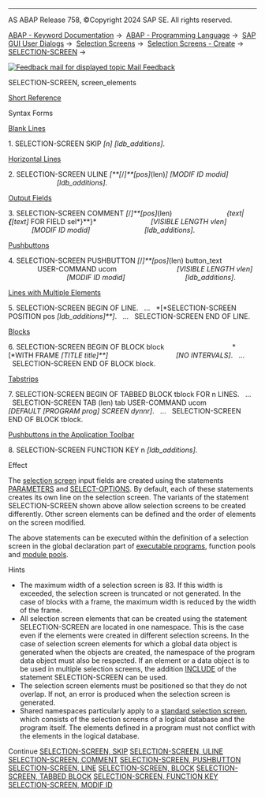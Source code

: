   

* * *

AS ABAP Release 758, ©Copyright 2024 SAP SE. All rights reserved.

[ABAP - Keyword Documentation](https://help.sap.com/doc/abapdocu_latest_index_htm/latest/en-US/abenabap.htm) →  [ABAP - Programming Language](https://help.sap.com/doc/abapdocu_latest_index_htm/latest/en-US/abenabap_reference.htm) →  [SAP GUI User Dialogs](https://help.sap.com/doc/abapdocu_latest_index_htm/latest/en-US/abenabap_screens.htm) →  [Selection Screens](https://help.sap.com/doc/abapdocu_latest_index_htm/latest/en-US/abenselection_screen.htm) →  [Selection Screens - Create](https://help.sap.com/doc/abapdocu_latest_index_htm/latest/en-US/abenselection_screen_create.htm) →  [SELECTION-SCREEN](https://help.sap.com/doc/abapdocu_latest_index_htm/latest/en-US/abapselection-screen.htm) → 

 [![](Mail.gif?object=Mail.gif "Feedback mail for displayed topic") Mail Feedback](mailto:f1_help@sap.com?subject=Feedback%20on%20ABAP%20Documentation&body=Document:%20SELECTION-SCREEN%2C%20screen_elements%2C%20ABAPSELECTION-SCREEN_LAYOUT%2C%20758%0D%0A%0D%0AError:%0D%0A%0D%0A%0D%0A%0D%0ASuggestion%20for%20improvement:)

SELECTION-SCREEN, screen\_elements

[Short Reference](https://help.sap.com/doc/abapdocu_latest_index_htm/latest/en-US/abapselection-screen_shortref.htm)

Syntax Forms

[Blank Lines](https://help.sap.com/doc/abapdocu_latest_index_htm/latest/en-US/abapselection-screen_skip.htm)

1\. SELECTION-SCREEN SKIP *\[*n*\]* *\[*ldb\_additions*\]*.

[Horizontal Lines](https://help.sap.com/doc/abapdocu_latest_index_htm/latest/en-US/abapselection-screen_uline.htm)

2\. SELECTION-SCREEN ULINE *\[**\[*/*\]**\[*pos*\]*(len)*\]* *\[*MODIF ID modid*\]*
                         *\[*ldb\_additions*\]*.

[Output Fields](https://help.sap.com/doc/abapdocu_latest_index_htm/latest/en-US/abapselection-screen_comment.htm)

3\. SELECTION-SCREEN COMMENT *\[*/*\]**\[*pos*\]*(len)
                           *{*text*|**{**\[*text*\]* FOR FIELD sel*}**}*
                           *\[*VISIBLE LENGTH vlen*\]*
                           *\[*MODIF ID modid*\]*
                           *\[*ldb\_additions*\]*.

[Pushbuttons](https://help.sap.com/doc/abapdocu_latest_index_htm/latest/en-US/abapselection-screen_pushbutton.htm)

4\. SELECTION-SCREEN PUSHBUTTON *\[*/*\]**\[*pos*\]*(len) button\_text
                              USER-COMMAND ucom
                              *\[*VISIBLE LENGTH vlen*\]*
                              *\[*MODIF ID modid*\]*
                              *\[*ldb\_additions*\]*.

[Lines with Multiple Elements](https://help.sap.com/doc/abapdocu_latest_index_htm/latest/en-US/abapselection-screen_line.htm)

5\. SELECTION-SCREEN BEGIN OF LINE.
  ...
  *\[*SELECTION-SCREEN POSITION pos *\[*ldb\_additions*\]**\]*.
  ...
  SELECTION-SCREEN END OF LINE.

[Blocks](https://help.sap.com/doc/abapdocu_latest_index_htm/latest/en-US/abapselection-screen_block.htm)

6\. SELECTION-SCREEN BEGIN OF BLOCK block
                                  *\[*WITH FRAME *\[*TITLE title*\]**\]*
                                  *\[*NO INTERVALS*\]*.
  ...
  SELECTION-SCREEN END OF BLOCK block.

[Tabstrips](https://help.sap.com/doc/abapdocu_latest_index_htm/latest/en-US/abapselection-screen_tabbed.htm)

7\. SELECTION-SCREEN BEGIN OF TABBED BLOCK tblock FOR n LINES.
  ...
  SELECTION-SCREEN TAB (len) tab USER-COMMAND ucom
                   *\[*DEFAULT *\[*PROGRAM prog*\]* SCREEN dynnr*\]*.
  ...
  SELECTION-SCREEN END OF BLOCK tblock.

[Pushbuttons in the Application Toolbar](https://help.sap.com/doc/abapdocu_latest_index_htm/latest/en-US/abapselection-screen_functionkey.htm)

8\. SELECTION-SCREEN FUNCTION KEY n *\[*ldb\_additions*\]*.

Effect

The [selection screen](https://help.sap.com/doc/abapdocu_latest_index_htm/latest/en-US/abenselection_screen_glosry.htm "Glossary Entry") input fields are created using the statements [PARAMETERS](https://help.sap.com/doc/abapdocu_latest_index_htm/latest/en-US/abapparameters.htm) and [SELECT-OPTIONS](https://help.sap.com/doc/abapdocu_latest_index_htm/latest/en-US/abapselect-options.htm). By default, each of these statements creates its own line on the selection screen. The variants of the statement SELECTION-SCREEN shown above allow selection screens to be created differently. Other screen elements can be defined and the order of elements on the screen modified.

The above statements can be executed within the definition of a selection screen in the global declaration part of [executable programs](https://help.sap.com/doc/abapdocu_latest_index_htm/latest/en-US/abenexecutable_program_glosry.htm "Glossary Entry"), function pools and [module pools](https://help.sap.com/doc/abapdocu_latest_index_htm/latest/en-US/abenmodul_pool_glosry.htm "Glossary Entry").

Hints

-   The maximum width of a selection screen is 83. If this width is exceeded, the selection screen is truncated or not generated. In the case of blocks with a frame, the maximum width is reduced by the width of the frame.
-   All selection screen elements that can be created using the statement SELECTION-SCREEN are located in one namespace. This is the case even if the elements were created in different selection screens. In the case of selection screen elements for which a global data object is generated when the objects are created, the namespace of the program data object must also be respected. If an element or a data object is to be used in multiple selection screens, the addition [INCLUDE](https://help.sap.com/doc/abapdocu_latest_index_htm/latest/en-US/abapselection-screen_include.htm) of the statement SELECTION-SCREEN can be used.
-   The selection screen elements must be positioned so that they do not overlap. If not, an error is produced when the selection screen is generated.
-   Shared namespaces particularly apply to a [standard selection screen](https://help.sap.com/doc/abapdocu_latest_index_htm/latest/en-US/abenstandard_selscreen_glosry.htm "Glossary Entry"), which consists of the selection screens of a logical database and the program itself. The elements defined in a program must not conflict with the elements in the logical database.

Continue
[SELECTION-SCREEN, SKIP](https://help.sap.com/doc/abapdocu_latest_index_htm/latest/en-US/abapselection-screen_skip.htm)
[SELECTION-SCREEN, ULINE](https://help.sap.com/doc/abapdocu_latest_index_htm/latest/en-US/abapselection-screen_uline.htm)
[SELECTION-SCREEN, COMMENT](https://help.sap.com/doc/abapdocu_latest_index_htm/latest/en-US/abapselection-screen_comment.htm)
[SELECTION-SCREEN, PUSHBUTTON](https://help.sap.com/doc/abapdocu_latest_index_htm/latest/en-US/abapselection-screen_pushbutton.htm)
[SELECTION-SCREEN, LINE](https://help.sap.com/doc/abapdocu_latest_index_htm/latest/en-US/abapselection-screen_line.htm)
[SELECTION-SCREEN, BLOCK](https://help.sap.com/doc/abapdocu_latest_index_htm/latest/en-US/abapselection-screen_block.htm)
[SELECTION-SCREEN, TABBED BLOCK](https://help.sap.com/doc/abapdocu_latest_index_htm/latest/en-US/abapselection-screen_tabbed.htm)
[SELECTION-SCREEN, FUNCTION KEY](https://help.sap.com/doc/abapdocu_latest_index_htm/latest/en-US/abapselection-screen_functionkey.htm)
[SELECTION-SCREEN, MODIF ID](https://help.sap.com/doc/abapdocu_latest_index_htm/latest/en-US/abapselection-screen_modif_id.htm)